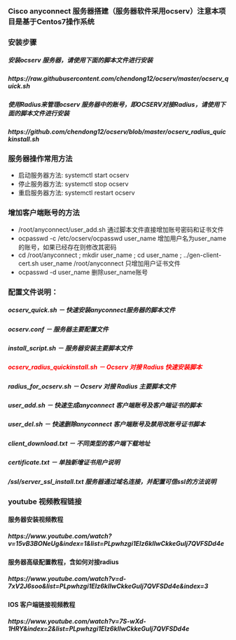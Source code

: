 <h3>Cisco anyconnect 服务器搭建（服务器软件采用ocserv）注意本项目是基于Centos7操作系统</h3>
<h3>安装步骤</h3>
<h5>安装ocserv 服务器，请使用下面的脚本文件进行安装</h5>
<h5>https://raw.githubusercontent.com/chendong12/ocserv/master/ocserv_quick.sh</h5>
<h5>使用Radius来管理ocserv 服务器中的账号，即OCSERV对接Radius，请使用下面的脚本文件进行安装</h5>
<h5>https://github.com/chendong12/ocserv/blob/master/ocserv_radius_quickinstall.sh</h5>
<h3>服务器操作常用方法</h3>
<ul>
	<li>启动服务器方法: systemctl start ocserv</li>
	<li>停止服务器方法: systemctl stop ocserv</li>
	<li>重启服务器方法: systemctl restart ocserv</li>
</ul>
<h3>增加客户端账号的方法</h3>
<ul>
	<li>/root/anyconnect/user_add.sh 通过脚本文件直接增加账号密码和证书文件 </li>
	<li>ocpasswd -c /etc/ocserv/ocpasswd user_name 增加用户名为user_name的账号，如果已经存在则修改其密码</li>
	<li>cd /root/anyconnect ; mkdir user_name ; cd user_name ; ../gen-client-cert.sh user_name /root/anyconnect 只增加用户证书文件</li>
	<li>ocpasswd -d user_name 删除user_name账号</li>
</ul>
<h3>配置文件说明：</h3>
<h5>ocserv_quick.sh － 快速安装anyconnect服务器的脚本文件</h5>
<h5>ocserv.conf － 服务器主要配置文件</h5>
<h5>install_script.sh － 服务器安装主要脚本文件</h5>
<h5 style="color:red">ocserv_radius_quickinstall.sh － Ocserv 对接 Radius 快速安装脚本</h5>
<h5>radius_for_ocserv.sh － Ocserv 对接 Radius 主要脚本文件</h5>
<h5>user_add.sh － 快速生成anyconnect 客户端账号及客户端证书的脚本</h5>
<h5>user_del.sh － 快速删除anyconnect 客户端账号及禁用改账号证书脚本</h5>
<h5>client_download.txt － 不同类型的客户端下载地址</h5>
<h5>certificate.txt － 单独新增证书用户说明</h5>
<h5>/ssl/server_ssl_install.txt 服务器通过域名连接，并配置可信ssl的方法说明</h5>

<h3>youtube 视频教程链接</h3>
<h4>服务器安装视频教程</h4>
<h5>https://www.youtube.com/watch?v=15vB3BONeUg&index=1&list=PLpwhzgi1EIz6kIIwCkkeGuIj7QVFSDd4e</h5>
<h4>服务器高级配置教程，含如何对接radius</h4>
<h5>https://www.youtube.com/watch?v=d-7xV2J6soo&list=PLpwhzgi1EIz6kIIwCkkeGuIj7QVFSDd4e&index=3</h5>
<h4>IOS 客户端链接视频教程</h4>
<h5>https://www.youtube.com/watch?v=7S-wXd-1HRY&index=2&list=PLpwhzgi1EIz6kIIwCkkeGuIj7QVFSDd4e</h5>

